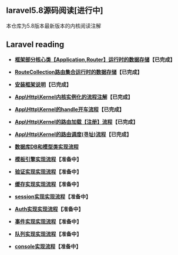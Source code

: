 
## laravel5.8源码阅读[进行中]
本仓库为5.8版本最新版本的内核阅读注解

## Laravel reading
- **[框架部分核心类【Application,Router】运行时的数据存储](document/app.md)【已完成】**
- **[RouteCollection路由集合运行时的数据存储](document/routeCollection.md)【已完成】**


- **[安装框架说明](document/crud.md)【已完成】**
- **[App\Http\Kernel内核实例化的流程注解](document/web.md)【已完成】**
- **[App\Http\Kernel的handle开车流程](document/handle.md)【已完成】**
- **[App\Http\Kernel的路由加载【注册】流程](document/route.md)【已完成】**
- **[App\Http\Kernel的路由调度(寻址)流程](document/dispatch.md)【已完成】**
- **[数据库DB和模型类实现流程](document/db.md)**
- **[模板引擎实现流程](document/db.md)【准备中】**
- **[验证实现实现流程](document/db.md)【准备中】**
- **[缓存实现实现流程](document/db.md)【准备中】**
- **[session实现实现流程](document/db.md)【准备中】**
- **[Auth实现实现流程](document/db.md)【准备中】**
- **[事件实现实现流程](document/db.md)【准备中】**
- **[队列实现实现流程](document/db.md)【准备中】**
- **[console实现流程](document/db.md)【准备中】**




